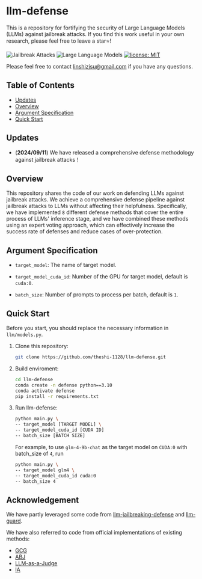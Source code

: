 # llm-defense
This is a repository for fortifying the security of Large Language Models (LLMs) against jailbreak attacks. If you find this work useful in your own research, please feel free to leave a star⭐️!

![Jailbreak Attacks](https://img.shields.io/badge/Jailbreak-Attacks-yellow.svg?style=plastic)
![Large Language Models](https://img.shields.io/badge/LargeLanguage-Models-green.svg?style=plastic)
[![license: MIT](https://img.shields.io/badge/license-MIT-yellow.svg)](https://opensource.org/licenses/MIT)

Please feel free to contact linshizjsu@gmail.com if you have any questions.

## Table of Contents

- [Updates](#updates)
- [Overview](#overview)
- [Argument Specification](#argument-specification)
- [Quick Start](#quick-start)


## Updates

- (**2024/09/11**) We have released a comprehensive defense methodology against jailbreak attacks！


## Overview

This repository shares the code of our work on defending LLMs against jailbreak attacks. We achieve a comprehensive defense pipeline against jailbreak attacks to LLMs without affecting their helpfulness. Specifically, we have implemented `8` different defense methods that cover the entire process of LLMs' inference stage, and we have combined these methods using an expert voting approach, which can effectively increase the success rate of defenses and reduce cases of over-protection.


## Argument Specification
  
- `target_model`: The name of target model.
    
- `target_model_cuda_id`: Number of the GPU for target model, default is `cuda:0`.

- `batch_size`: Number of prompts to process per batch, default is `1`.

  
## Quick Start

Before you start, you should replace the necessary information in `llm/models.py`.


1. Clone this repository:

   ```sh
   git clone https://github.com/theshi-1128/llm-defense.git
   ```

2. Build enviroment:

   ```sh
   cd llm-defense
   conda create -n defense python==3.10
   conda activate defense
   pip install -r requirements.txt
   ```

3. Run llm-defense:

     ```sh
     python main.py \
     -- target_model [TARGET MODEL] \
     -- target_model_cuda_id [CUDA ID]
     -- batch_size [BATCH SIZE]
     ```

    For example, to use `glm-4-9b-chat` as the target model on `CUDA:0` with batch_size of `4`, run
  
     ```sh
     python main.py \
     -- target_model glm4 \
     -- target_model_cuda_id cuda:0
     -- batch_size 4
     ```
     

## Acknowledgement

We have partly leveraged some code from [llm-jailbreaking-defense](https://github.com/YihanWang617/llm-jailbreaking-defense) and [llm-guard](https://github.com/protectai/llm-guard).

We have also referred to code from official implementations of existing methods:
* [GCG](https://github.com/llm-attacks/llm-attacks)
* [ABJ](https://github.com/theshi-1128/ABJ-Attack)
* [LLM-as-a-Judge](https://github.com/lm-sys/FastChat/tree/main/fastchat/llm_judge)
* [IA](https://github.com/alphadl/SafeLLM_with_IntentionAnalysis?tab=readme-ov-file)

